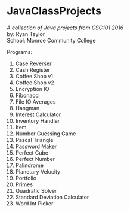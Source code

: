 # JavaClassProjects
_A collection of Java projects from CSC101 2016_</br>
by: Ryan Taylor</br>
School: Monroe Community College

Programs:
1. Case Reverser
2. Cash Register
3. Coffee Shop v1
4. Coffee Shop v2
5. Encryption IO
6. Fibonacci
7. File IO Averages
8. Hangman
9. Interest Calculator
10. Inventory Handler
11. Item
12. Number Guessing Game
13. Pascal Triangle
14. Password Maker
15. Perfect Cube
16. Perfect Number
17. Palindrome
18. Planetary Velocity
19. Portfolio
20. Primes
21. Quadratic Solver
22. Standard Deviation Calculator
23. Word Int Picker
